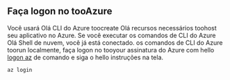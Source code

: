 ## <a name="log-in-tooazure"></a>Faça logon no tooAzure

Você usará Olá CLI do Azure toocreate Olá recursos necessários toohost seu aplicativo no Azure. Se você executar os comandos de CLI do Azure Olá Shell de nuvem, você já está conectado. os comandos de CLI do Azure toorun localmente, faça logon no tooyour assinatura do Azure com hello [logon az](/cli/azure/#login) de comando e siga o hello instruções na tela.

```azurecli
az login
```
